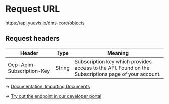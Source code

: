# Request URL
https://api.yuuvis.io/dms-core/objects

## Request headers
| Header                    | Type   | Meaning                                                                                             |
|---------------------------|--------|-----------------------------------------------------------------------------------------------------|
| Ocp-Apim-Subscription-Key | String | Subscription key which provides access to the API. Found on the Subscriptions page of your account. |


&rarr; [Documentation: Importing Documents](https://github.com/yuuvis/Documentation/wiki/Import-and-store)

&rarr; [Try out the endpoint in our developer portal](https://developer.yuuvis.com/Apis/Endpoints/dms-core-api)

